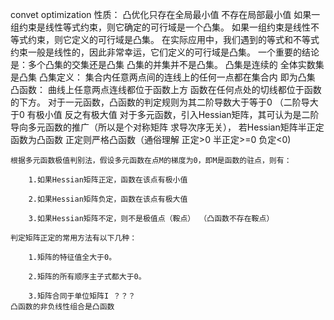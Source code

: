 convet optimization
性质：
    凸优化只存在全局最小值 不存在局部最小值
    如果一组约束是线性等式约束，则它确定的可行域是一个凸集。
    如果一组约束是线性不等式约束，则它定义的可行域是凸集。
    在实际应用中，我们遇到的等式和不等式约束一般是线性的，因此非常幸运，它们定义的可行域是凸集。
    一个重要的结论是：多个凸集的交集还是凸集
    凸集的并集并不是凸集。
    凸集是连续的 全体实数集是凸集
凸集定义：
    集合内任意两点间的连线上的任何一点都在集合内 即为凸集
凸函数：
    曲线上任意两点连线都位于函数上方
    函数在任何点处的切线都位于函数的下方。
    对于一元函数，凸函数的判定规则为其二阶导数大于等于0 （二阶导大于0 有极小值 反之有极大值
    对于多元函数，引入Hessian矩阵，其可认为是二阶导向多元函数的推广（所以是个对称矩阵 求导次序无关），
    若Hessian矩阵半正定 函数为凸函数 
    正定则严格凸函数（通俗理解 正定>0 半正定>=0 负定<0)
    
    根据多元函数极值判别法，假设多元函数在点M的梯度为0，即M是函数的驻点，则有：

        1.如果Hessian矩阵正定，函数在该点有极小值

        2.如果Hessian矩阵负定，函数在该点有极大值

        3.如果Hessian矩阵不定，则不是极值点（鞍点） （凸函数不存在鞍点）

    判定矩阵正定的常用方法有以下几种：

        1.矩阵的特征值全大于0。

        2.矩阵的所有顺序主子式都大于0。

        3.矩阵合同于单位矩阵I ？？？
    凸函数的非负线性组合是凸函数
    
